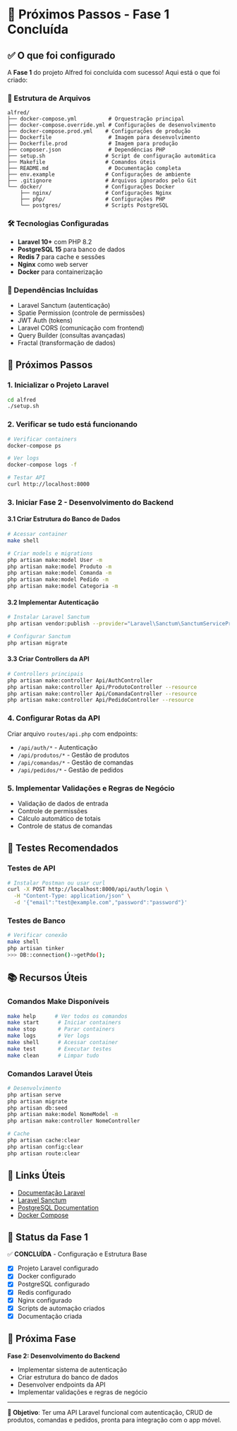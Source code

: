 # 🚀 Próximos Passos - Fase 1 Concluída

## ✅ O que foi configurado

A **Fase 1** do projeto Alfred foi concluída com sucesso! Aqui está o que foi criado:

### 📁 Estrutura de Arquivos
```
alfred/
├── docker-compose.yml          # Orquestração principal
├── docker-compose.override.yml # Configurações de desenvolvimento
├── docker-compose.prod.yml    # Configurações de produção
├── Dockerfile                  # Imagem para desenvolvimento
├── Dockerfile.prod             # Imagem para produção
├── composer.json               # Dependências PHP
├── setup.sh                   # Script de configuração automática
├── Makefile                   # Comandos úteis
├── README.md                   # Documentação completa
├── env.example                # Configurações de ambiente
├── .gitignore                 # Arquivos ignorados pelo Git
└── docker/                    # Configurações Docker
    ├── nginx/                 # Configurações Nginx
    ├── php/                   # Configurações PHP
    └── postgres/              # Scripts PostgreSQL
```

### 🛠️ Tecnologias Configuradas
- **Laravel 10+** com PHP 8.2
- **PostgreSQL 15** para banco de dados
- **Redis 7** para cache e sessões
- **Nginx** como web server
- **Docker** para containerização

### 🔧 Dependências Incluídas
- Laravel Sanctum (autenticação)
- Spatie Permission (controle de permissões)
- JWT Auth (tokens)
- Laravel CORS (comunicação com frontend)
- Query Builder (consultas avançadas)
- Fractal (transformação de dados)

## 🎯 Próximos Passos

### 1. **Inicializar o Projeto Laravel**
```bash
cd alfred
./setup.sh
```

### 2. **Verificar se tudo está funcionando**
```bash
# Verificar containers
docker-compose ps

# Ver logs
docker-compose logs -f

# Testar API
curl http://localhost:8000
```

### 3. **Iniciar Fase 2 - Desenvolvimento do Backend**

#### 3.1 Criar Estrutura do Banco de Dados
```bash
# Acessar container
make shell

# Criar models e migrations
php artisan make:model User -m
php artisan make:model Produto -m
php artisan make:model Comanda -m
php artisan make:model Pedido -m
php artisan make:model Categoria -m
```

#### 3.2 Implementar Autenticação
```bash
# Instalar Laravel Sanctum
php artisan vendor:publish --provider="Laravel\Sanctum\SanctumServiceProvider"

# Configurar Sanctum
php artisan migrate
```

#### 3.3 Criar Controllers da API
```bash
# Controllers principais
php artisan make:controller Api/AuthController
php artisan make:controller Api/ProdutoController --resource
php artisan make:controller Api/ComandaController --resource
php artisan make:controller Api/PedidoController --resource
```

### 4. **Configurar Rotas da API**
Criar arquivo `routes/api.php` com endpoints:
- `/api/auth/*` - Autenticação
- `/api/produtos/*` - Gestão de produtos
- `/api/comandas/*` - Gestão de comandas
- `/api/pedidos/*` - Gestão de pedidos

### 5. **Implementar Validações e Regras de Negócio**
- Validação de dados de entrada
- Controle de permissões
- Cálculo automático de totais
- Controle de status de comandas

## 🧪 Testes Recomendados

### Testes de API
```bash
# Instalar Postman ou usar curl
curl -X POST http://localhost:8000/api/auth/login \
  -H "Content-Type: application/json" \
  -d '{"email":"test@example.com","password":"password"}'
```

### Testes de Banco
```bash
# Verificar conexão
make shell
php artisan tinker
>>> DB::connection()->getPdo();
```

## 📚 Recursos Úteis

### Comandos Make Disponíveis
```bash
make help      # Ver todos os comandos
make start      # Iniciar containers
make stop       # Parar containers
make logs       # Ver logs
make shell      # Acessar container
make test       # Executar testes
make clean      # Limpar tudo
```

### Comandos Laravel Úteis
```bash
# Desenvolvimento
php artisan serve
php artisan migrate
php artisan db:seed
php artisan make:model NomeModel -m
php artisan make:controller NomeController

# Cache
php artisan cache:clear
php artisan config:clear
php artisan route:clear
```

## 🔗 Links Úteis

- [Documentação Laravel](https://laravel.com/docs)
- [Laravel Sanctum](https://laravel.com/docs/sanctum)
- [PostgreSQL Documentation](https://www.postgresql.org/docs/)
- [Docker Compose](https://docs.docker.com/compose/)

## 🎉 Status da Fase 1

✅ **CONCLUÍDA** - Configuração e Estrutura Base
- [x] Projeto Laravel configurado
- [x] Docker configurado
- [x] PostgreSQL configurado
- [x] Redis configurado
- [x] Nginx configurado
- [x] Scripts de automação criados
- [x] Documentação criada

## 🚀 Próxima Fase

**Fase 2: Desenvolvimento do Backend**
- Implementar sistema de autenticação
- Criar estrutura do banco de dados
- Desenvolver endpoints da API
- Implementar validações e regras de negócio

---

**🎯 Objetivo**: Ter uma API Laravel funcional com autenticação, CRUD de produtos, comandas e pedidos, pronta para integração com o app móvel.
